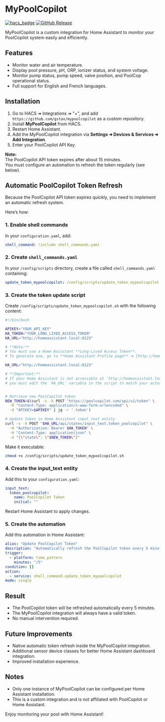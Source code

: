# MyPoolCopilot

[![hacs_badge](https://img.shields.io/badge/HACS-Custom-orange.svg)](https://hacs.xyz/) [![GitHub Release](https://img.shields.io/github/v/release/gstax/mypoolcopilot)](https://github.com/gstax/mypoolcopilot/releases)

MyPoolCopilot is a custom integration for Home Assistant to monitor your PoolCopilot system easily and efficiently.

## Features

- Monitor water and air temperature.
- Display pool pressure, pH, ORP, ionizer status, and system voltage.
- Monitor pump status, pump speed, valve position, and PoolCop operational status.
- Full support for English and French languages.

## Installation

1. Go to HACS ➔ Integrations ➔ "+", and add `https://github.com/gstax/mypoolcopilot` as a custom repository.
2. Install **MyPoolCopilot** from HACS.
3. Restart Home Assistant.
4. Add the MyPoolCopilot integration via **Settings ➔ Devices & Services ➔ Add Integration**.
5. Enter your PoolCopilot API Key.

**Note:**  
The PoolCopilot API token expires after about 15 minutes.  
You must configure an automation to refresh the token regularly (see below).

##  Automatic PoolCopilot Token Refresh

Because the PoolCopilot API token expires quickly, you need to implement an automatic refresh system.

Here’s how:

### 1. Enable shell commands

In your `configuration.yaml`, add:

```yaml
shell_command: !include shell_commands.yaml
```

### 2. Create `shell_commands.yaml`

In your `/config/scripts` directory, create a file called `shell_commands.yaml` containing:

```yaml
update_token_mypoolcopilot: /config/scripts/update_token_mypoolcopilot.sh
```

### 3. Create the token update script

Create `/config/scripts/update_token_mypoolcopilot.sh` with the following content:

```bash
#!/bin/bash

APIKEY="YOUR_API_KEY"
HA_TOKEN="YOUR_LONG_LIVED_ACCESS_TOKEN"
HA_URL="http://homeassistant.local:8123"

# **Note:**  
# You must use a Home Assistant **Long-Lived Access Token**.  
# To generate one, go to **Home Assistant Profile page** ➔ [http://homeassistant.local:8123/profile](http://homeassistant.local:8123/profile) ➔ scroll down to "Long-Lived Access Tokens" ➔ click "Create Token".

HA_URL="http://homeassistant.local:8123"

# **Important:**  
# If your Home Assistant is not accessible at `http://homeassistant.local:8123`,  
# you must edit the `HA_URL` variable in the script to match your actual URL or IP address.


# Retrieve new PoolCopilot token
NEW_TOKEN=$(curl -s -X POST "https://poolcopilot.com/api/v1/token" \
  -H "Content-Type: application/x-www-form-urlencoded" \
  -d "APIKEY=$APIKEY" | jq -r '.token')

# Update token in Home Assistant input_text entity
curl -s -X POST "$HA_URL/api/states/input_text.token_poolcopilot" \
  -H "Authorization: Bearer $HA_TOKEN" \
  -H "Content-Type: application/json" \
  -d "{\"state\": \"$NEW_TOKEN\"}"
```

Make it executable:

```bash
chmod +x /config/scripts/update_token_mypoolcopilot.sh
```

### 4. Create the input_text entity

Add this to your `configuration.yaml`:

```yaml
input_text:
  token_poolcopilot:
    name: PoolCopilot Token
    initial: ""
```

Restart Home Assistant to apply changes.

### 5. Create the automation

Add this automation in Home Assistant:

```yaml
alias: "Update PoolCopilot Token"
description: "Automatically refresh the PoolCopilot token every 5 minutes."
trigger:
  - platform: time_pattern
    minutes: "/5"
condition: []
action:
  - service: shell_command.update_token_mypoolcopilot
mode: single
```

## Result

- The PoolCopilot token will be refreshed automatically every 5 minutes.
- The MyPoolCopilot integration will always have a valid token.
- No manual intervention required.

## Future Improvements

- Native automatic token refresh inside the MyPoolCopilot integration.
- Additional sensor device classes for better Home Assistant dashboard integration.
- Improved installation experience.

## Notes

- Only one instance of MyPoolCopilot can be configured per Home Assistant installation.
- This is a custom integration and is not affiliated with PoolCopilot or Home Assistant.

Enjoy monitoring your pool with Home Assistant!


